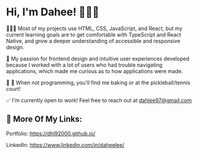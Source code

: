 # Hi, I'm Dahee! 🙋🏻‍♀️ 

👩🏻‍💻 Most of my projects use HTML, CSS, JavaScript, and React, but my current learning goals are to get comfortable with TypeScript and React Native, and grow a deeper understanding of accessible and responsive design. 

👀 My passion for frontend design and intuitive user experiences developed because I worked with a lot of users who had trouble navigating applications, which made me curious as to how applications were made.

🎾 🥐 When not programming, you'll find me baking or at the pickleball/tennis court!

✅ I'm currently open to work! Feel free to reach out at dahlee97@gmail.com

## 💾 More Of My Links: 

Portfolio: https://dhl92000.github.io/

LinkedIn: https://www.linkedin.com/in/daheelee/
